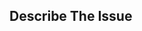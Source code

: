 ## Describe The Issue 
<!-- 
    Please include a detailed description of the issue. 
    Also include the following information:

    Operating System : Android, iOS, MacOs, Windows x86/64, Linux x86/64 (And Distro)
    Error: Error will be in the log. Found in $home/.filer/logs/${today's date}/{all of the log file(s) there}
    Screenshot(s):
    Steps to reproduce error
-->